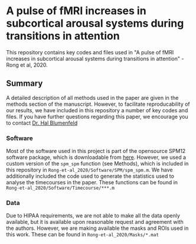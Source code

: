 # A pulse of fMRI increases in subcortical arousal systems during transitions in attention
This repository contains key codes and files used in "A pulse of fMRI increases in subcortical arousal systems during transitions in attention" - Rong et al, 2020.

## Summary
A detailed description of all methods used in the paper are given in the methods section of the manuscript.  However, to facilitate reproducability of our results, we have included in this repository a number of key codes and files.  If you have further questions regarding this paper, we encourage you to contact [Dr. Hal Blumenfeld](mailto:hal.blumenfeld@yale.edu?subject=[GitHub%20-%20Rong%20et%20al])

### Software
Most of the software used in this project is part of the opensource SPM12 software package, which is downloadable from [here](http://www.fil.ion.ucl.ac.uk/SPM).  However, we used a custom version of the `spm_spm` function (see Methods), which is included in this repository in `Rong-et-al_2020/Software/SPM/spm_spm.m`.  We have additionally included the code used to generate the statistics used to analyse the timecourses in the paper.  These functions can be found in `Rong-et-al_2020/Software/Timecourse/***.m`

### Data
Due to HIPAA requirements, we are not able to make all the data openly available, but it is available upon reasonable request and agreement with the authors.  However, we are making available the masks and ROIs used in this work.  These can be found in `Rong-et-al_2020/Masks/*.mat`
